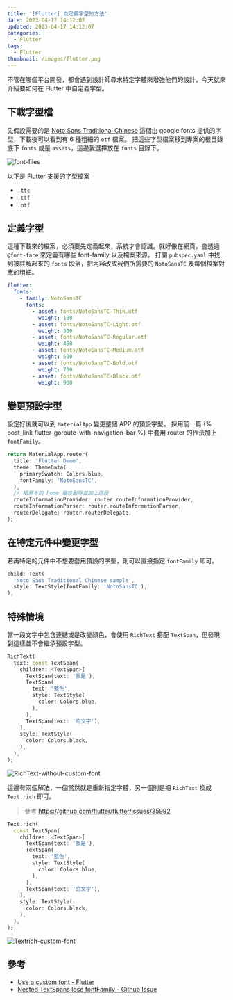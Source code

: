 ```yaml
---
title: '[Flutter] 自定義字型的方法'
date: 2023-04-17 14:12:07
updated: 2023-04-17 14:12:07
categories:
  - Flutter
tags:
  - Flutter
thumbnail: /images/flutter.png
---
```


不管在哪個平台開發，都會遇到設計師尋求特定字體來增強他們的設計，今天就來介紹要如何在 Flutter 中自定義字型。

<!-- more -->

## 下載字型檔

先假設需要的是 [Noto Sans Traditional Chinese](https://fonts.google.com/noto/specimen/Noto+Sans+TC) 這個由 google fonts 提供的字型，下載後可以看到有 6 種粗細的 `otf` 檔案。
把這些字型檔案移到專案的根目錄底下 `fonts` 或是 `assets`，這邊我選擇放在 `fonts` 目錄下。

![font-files](font-files.png)

以下是 Flutter 支援的字型檔案

- `.ttc`
- `.ttf`
- `.otf`

## 定義字型

這種下載來的檔案，必須要先定義起來，系統才會認識。就好像在網頁，會透過 `@font-face` 來定義有哪些 font-family 以及檔案來源。
打開 `pubspec.yaml` 中找到被註解起來的 `fonts` 段落，把內容改成我們所需要的 `NotoSansTC` 及每個檔案對應的粗細。

```yaml
flutter:
  fonts:
    - family: NotoSansTC
      fonts:
        - asset: fonts/NotoSansTC-Thin.otf
          weight: 100
        - asset: fonts/NotoSansTC-Light.otf
          weight: 300
        - asset: fonts/NotoSansTC-Regular.otf
          weight: 400
        - asset: fonts/NotoSansTC-Medium.otf
          weight: 500
        - asset: fonts/NotoSansTC-Bold.otf
          weight: 700
        - asset: fonts/NotoSansTC-Black.otf
          weight: 900
```

## 變更預設字型

設定好後就可以到 `MaterialApp` 變更整個 APP 的預設字型。
採用前一篇 {% post_link flutter-goroute-with-navigation-bar %} 中套用 router 的作法加上 `fontFamily`。

```dart
return MaterialApp.router(
  title: 'Flutter Demo',
  theme: ThemeData(
    primarySwatch: Colors.blue,
    fontFamily: 'NotoSansTC',
  ),
  // 把原本的 home 屬性刪除並加上這段
  routeInformationProvider: router.routeInformationProvider,
  routeInformationParser: router.routeInformationParser,
  routerDelegate: router.routerDelegate,
);
```

## 在特定元件中變更字型

若再特定的元件中不想要套用預設的字型，則可以直接指定 `fontFamily` 即可。

```dart
child: Text(
  'Noto Sans Traditional Chinese sample',
  style: TextStyle(fontFamily: 'NotoSansTC'),
),
```

## 特殊情境

當一段文字中包含連結或是改變顏色，會使用 `RichText` 搭配 `TextSpan`，但發現到這樣並不會繼承預設字型。

```dart
RichText(
  text: const TextSpan(
    children: <TextSpan>[
      TextSpan(text: '我是'),
      TextSpan(
        text: '藍色',
        style: TextStyle(
          color: Colors.blue,
        ),
      ),
      TextSpan(text: '的文字'),
    ],
    style: TextStyle(
      color: Colors.black,
    ),
  ),
);
```

![RichText-without-custom-font](RichText-without-custom-font.png)

這邊有兩個解法，一個當然就是重新指定字體，另一個則是把 `RichText` 換成 `Text.rich` 即可。

> 參考 https://github.com/flutter/flutter/issues/35992

```dart
Text.rich(
  const TextSpan(
    children: <TextSpan>[
      TextSpan(text: '我是'),
      TextSpan(
        text: '藍色',
        style: TextStyle(
          color: Colors.blue,
        ),
      ),
      TextSpan(text: '的文字'),
    ],
    style: TextStyle(
      color: Colors.black,
    ),
  ),
);
```

![Textrich-custom-font](Textrich-custom-font.png)

## 參考

- [Use a custom font - Flutter](https://docs.flutter.dev/cookbook/design/fonts)
- [Nested TextSpans lose fontFamily - Github Issue](https://github.com/flutter/flutter/issues/35992)

